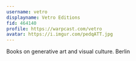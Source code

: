 ```yaml
---
username: vetro
displayname: Vetro Editions
fid: 464140
profile: https://warpcast.com/vetro
avatar: https://i.imgur.com/pedqATT.jpg
---
```

Books on generative art and visual culture. Berlin  
